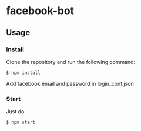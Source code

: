 # facebook-bot

## Usage

### Install

Clone the repository and run the following command:

```shell
$ npm install
```

Add facebook email and password in login_conf.json

### Start

Just do

```shell
$ npm start
```